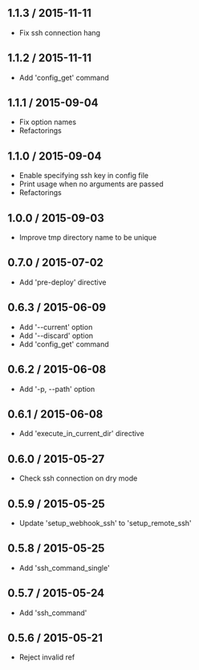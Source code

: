 ## 1.1.3 / 2015-11-11

  * Fix ssh connection hang

## 1.1.2 / 2015-11-11

  * Add 'config_get' command

## 1.1.1 / 2015-09-04

  * Fix option names
  * Refactorings

## 1.1.0 / 2015-09-04

  * Enable specifying ssh key in config file
  * Print usage when no arguments are passed
  * Refactorings

## 1.0.0 / 2015-09-03

  * Improve tmp directory name to be unique

## 0.7.0 / 2015-07-02

  * Add 'pre-deploy' directive

## 0.6.3 / 2015-06-09

  * Add '--current' option
  * Add '--discard' option
  * Add 'config_get' command

## 0.6.2 / 2015-06-08

  * Add '-p, --path' option

## 0.6.1 / 2015-06-08

  * Add 'execute_in_current_dir' directive

## 0.6.0 / 2015-05-27

  * Check ssh connection on dry mode

## 0.5.9 / 2015-05-25

  * Update 'setup_webhook_ssh' to 'setup_remote_ssh'

## 0.5.8 / 2015-05-25

  * Add 'ssh_command_single'

## 0.5.7 / 2015-05-24

  * Add 'ssh_command'

## 0.5.6 / 2015-05-21

  * Reject invalid ref

